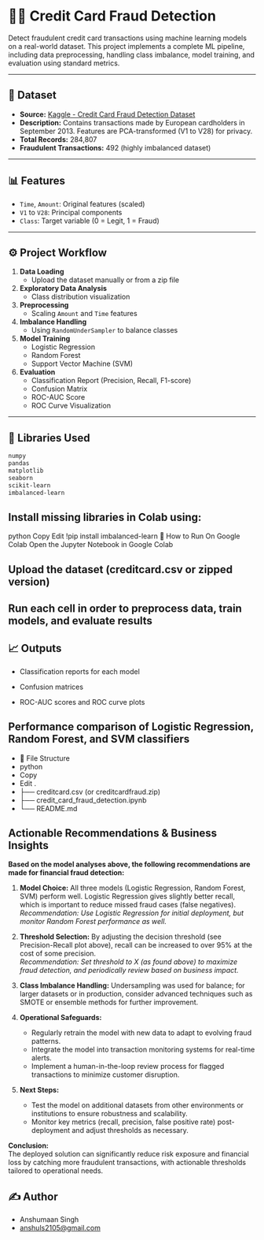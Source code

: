 # 🕵️‍♂️ Credit Card Fraud Detection

Detect fraudulent credit card transactions using machine learning models on a real-world dataset. This project implements a complete ML pipeline, including data preprocessing, handling class imbalance, model training, and evaluation using standard metrics.

---

## 📂 Dataset

- **Source:** [Kaggle - Credit Card Fraud Detection Dataset](https://www.kaggle.com/datasets/mlg-ulb/creditcardfraud)
- **Description:** Contains transactions made by European cardholders in September 2013. Features are PCA-transformed (V1 to V28) for privacy.
- **Total Records:** 284,807  
- **Fraudulent Transactions:** 492 (highly imbalanced dataset)

---

## 📊 Features

- `Time`, `Amount`: Original features (scaled)
- `V1` to `V28`: Principal components
- `Class`: Target variable (0 = Legit, 1 = Fraud)

---

## ⚙️ Project Workflow

1. **Data Loading**
   - Upload the dataset manually or from a zip file
2. **Exploratory Data Analysis**
   - Class distribution visualization
3. **Preprocessing**
   - Scaling `Amount` and `Time` features
4. **Imbalance Handling**
   - Using `RandomUnderSampler` to balance classes
5. **Model Training**
   - Logistic Regression
   - Random Forest
   - Support Vector Machine (SVM)
6. **Evaluation**
   - Classification Report (Precision, Recall, F1-score)
   - Confusion Matrix
   - ROC-AUC Score
   - ROC Curve Visualization

---

## 🧪 Libraries Used

```bash
numpy
pandas
matplotlib
seaborn
scikit-learn
imbalanced-learn
```

## Install missing libraries in Colab using:

python
Copy
Edit
!pip install imbalanced-learn
🚀 How to Run
On Google Colab
Open the Jupyter Notebook in Google Colab

## Upload the dataset (creditcard.csv or zipped version)

## Run each cell in order to preprocess data, train models, and evaluate results

## 📈 Outputs
- Classification reports for each model

- Confusion matrices

- ROC-AUC scores and ROC curve plots

## Performance comparison of Logistic Regression, Random Forest, and SVM classifiers

- 📁 File Structure
- python
- Copy
- Edit
.
- ├── creditcard.csv (or creditcardfraud.zip)
- ├── credit_card_fraud_detection.ipynb
- └── README.md

## Actionable Recommendations & Business Insights

**Based on the model analyses above, the following recommendations are made for financial fraud detection:**

1. **Model Choice:** All three models (Logistic Regression, Random Forest, SVM) perform well. Logistic Regression gives slightly better recall, which is important to reduce missed fraud cases (false negatives).  
   _Recommendation: Use Logistic Regression for initial deployment, but monitor Random Forest performance as well._

2. **Threshold Selection:** By adjusting the decision threshold (see Precision-Recall plot above), recall can be increased to over 95% at the cost of some precision.  
   _Recommendation: Set threshold to X (as found above) to maximize fraud detection, and periodically review based on business impact._

3. **Class Imbalance Handling:** Undersampling was used for balance; for larger datasets or in production, consider advanced techniques such as SMOTE or ensemble methods for further improvement.

4. **Operational Safeguards:**  
   - Regularly retrain the model with new data to adapt to evolving fraud patterns.
   - Integrate the model into transaction monitoring systems for real-time alerts.
   - Implement a human-in-the-loop review process for flagged transactions to minimize customer disruption.

5. **Next Steps:**  
   - Test the model on additional datasets from other environments or institutions to ensure robustness and scalability.
   - Monitor key metrics (recall, precision, false positive rate) post-deployment and adjust thresholds as necessary.

**Conclusion:**  
The deployed solution can significantly reduce risk exposure and financial loss by catching more fraudulent transactions, with actionable thresholds tailored to operational needs.

## ✍️ Author
- Anshumaan Singh
- anshuls2105@gmail.com
